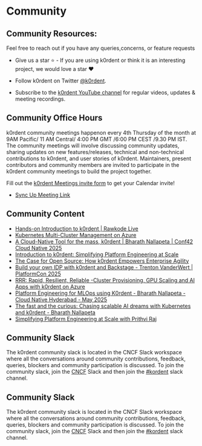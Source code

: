 # Community

## Community Resources:

Feel free to reach out if you have any queries,concerns, or feature requests

- Give us a star ⭐️ - If you are using k0rdent or think it is an interesting project, we would love a star ❤️

- Follow k0rdent on Twitter [@k0rdent](https://x.com/k0rdent).

- Subscribe to the [k0rdent YouTube channel](https://www.youtube.com/@k0rdentoss) for regular videos, updates & meeting recordings. 


## Community Office Hours

k0rdent community meetings happenon every 4th Thursday of the month at 9AM Pacific/ 11 AM Central/ 4:00 PM GMT /6:00 PM CEST /9.30 PM IST.
The community meetings will involve discussing community updates, sharing updates on new features/releases, technical and non-technical contributions to k0rdent, and user stories of k0rdent.
Maintainers, present contributors and community members are invited to participate in the k0rdent community meetings to build the project together.

Fill out the [k0rdent Meetings invite form](https://forms.gle/YANvJdkPwXfRmeuz7) to get your Calendar invite!  


- [Sync Up Meeting Link](https://meet.google.com/hwd-xowh-jav)

## Community Content
- [Hands-on Introduction to k0rdent | Rawkode Live](https://www.youtube.com/live/cEwXjz9fOEE?si=K0VWu5OxMOH_BldU)
- [Kubernetes Multi-Cluster Management on Azure](https://youtu.be/pA3sHjtOaj4?si=r3fBK34hKnSPdcXi)
- [A Cloud-Native Tool for the mass, k0rdent | Bharath Nallapeta | Conf42 Cloud Native 2025](https://youtu.be/Cc1ztDpyim0?si=wnt8gkY7aoYkcvk7)
- [Introduction to k0rdent: Simplifying Platform Engineering at Scale](https://youtu.be/R2_p5SXkGJk?si=kJJP6JP4dIKSxhNM)
- [The Case for Open Source: How k0rdent Empowers Enterprise Agility](https://youtu.be/ZYDYGv5OZ2g?si=EPaook-1fv9o0pFM)
- [Build your own IDP with k0rdent and Backstage - Trenton VanderWert | PlatformCon 2025](https://youtu.be/Ch8wv5K-zxg?si=J1D0DO-uuzmVeajh)
- [RRR: Rapid, Resilient, Reliable -Cluster Provisioning, GPU Scaling and AI Apps with k0rdent on Azure](https://youtu.be/1-aVIIagyTE?si=YKuMtkcAxpuzRcO1)
- [Platform Engineering for MLOps using K0rdent - Bharath Nallapeta - Cloud Native Hyderabad - May 2025](https://youtu.be/hfokOoGyydI?si=mNR4j7qPB1Q8h7Gb)
- [The fast and the curious: Chasing scalable AI dreams with Kubernetes and k0rdent - Bharath Nallapeta](https://youtu.be/28F_yxM_kso?si=AkMuqBhuH9bPr6KN)
- [Simplifying Platform Engineering at Scale with Prithvi Raj](https://www.youtube.com/live/GopjB4T9CWU?si=UJmg1fJyNN18Azcn)

## Community Slack

The k0rdent community slack is located in the CNCF Slack workspace where all the conversations around community contributions, feedback, queries, blockers and community participation is discussed.
To join the community slack, join the [CNCF](https://slack.cncf.io) Slack and then join the [#kordent](https://cloud-native.slack.com/archives/C08A63Q4NCD) slack channel.

## Community Slack

The k0rdent community slack is located in the CNCF Slack workspace where all the conversations around community contributions, feedback, queries, blockers and community participation is discussed.
To join the community slack, join the [CNCF](https://slack.cncf.io) Slack and then join the [#kordent](https://cloud-native.slack.com/archives/C08A63Q4NCD) slack channel.


